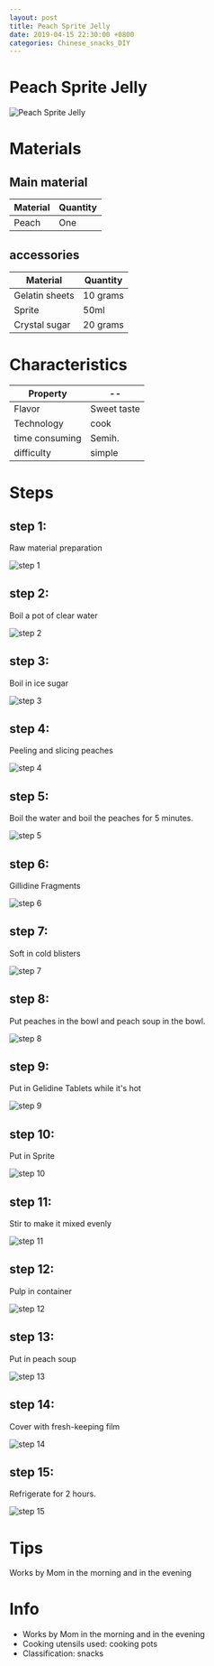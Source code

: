 ```yaml
---
layout: post
title: Peach Sprite Jelly
date: 2019-04-15 22:30:00 +0800
categories: Chinese_snacks_DIY
---
```


# Peach Sprite Jelly

![Peach Sprite Jelly]({{site.baseurl}}/img/412718/412718.jpg)

# Materials


## Main material

Material|Quantity
--|--
Peach|One

## accessories

Material|Quantity
--|--
Gelatin sheets|10 grams
Sprite|50ml
Crystal sugar|20 grams

# Characteristics

Property|--
--|--
Flavor|Sweet taste
Technology|cook
time consuming|Semih.
difficulty|simple

# Steps

## step 1:

Raw material preparation

![step 1]({{site.baseurl}}/img/412718/1.jpg)

## step 2:

Boil a pot of clear water

![step 2]({{site.baseurl}}/img/412718/2.jpg)

## step 3:

Boil in ice sugar

![step 3]({{site.baseurl}}/img/412718/3.jpg)

## step 4:

Peeling and slicing peaches

![step 4]({{site.baseurl}}/img/412718/4.jpg)

## step 5:

Boil the water and boil the peaches for 5 minutes.

![step 5]({{site.baseurl}}/img/412718/5.jpg)

## step 6:

Gillidine Fragments

![step 6]({{site.baseurl}}/img/412718/6.jpg)

## step 7:

Soft in cold blisters

![step 7]({{site.baseurl}}/img/412718/7.jpg)

## step 8:

Put peaches in the bowl and peach soup in the bowl.

![step 8]({{site.baseurl}}/img/412718/8.jpg)

## step 9:

Put in Gelidine Tablets while it's hot

![step 9]({{site.baseurl}}/img/412718/9.jpg)

## step 10:

Put in Sprite

![step 10]({{site.baseurl}}/img/412718/10.jpg)

## step 11:

Stir to make it mixed evenly

![step 11]({{site.baseurl}}/img/412718/11.jpg)

## step 12:

Pulp in container

![step 12]({{site.baseurl}}/img/412718/12.jpg)

## step 13:

Put in peach soup

![step 13]({{site.baseurl}}/img/412718/13.jpg)

## step 14:

Cover with fresh-keeping film

![step 14]({{site.baseurl}}/img/412718/14.jpg)

## step 15:

Refrigerate for 2 hours.

![step 15]({{site.baseurl}}/img/412718/15.jpg)

# Tips

Works by Mom in the morning and in the evening

# Info

- Works by Mom in the morning and in the evening
- Cooking utensils used: cooking pots
- Classification: snacks